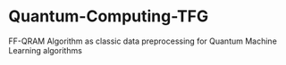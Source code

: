 # Quantum-Computing-TFG
FF-QRAM Algorithm as classic data preprocessing for Quantum Machine Learning algorithms
